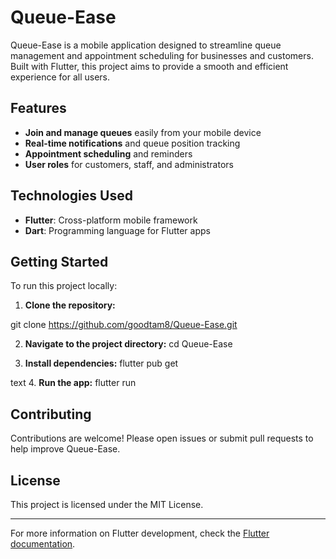# Queue-Ease

Queue-Ease is a mobile application designed to streamline queue management and appointment scheduling for businesses and customers. Built with Flutter, this project aims to provide a smooth and efficient experience for all users.

## Features

- **Join and manage queues** easily from your mobile device
- **Real-time notifications** and queue position tracking
- **Appointment scheduling** and reminders
- **User roles** for customers, staff, and administrators

## Technologies Used

- **Flutter**: Cross-platform mobile framework
- **Dart**: Programming language for Flutter apps

## Getting Started

To run this project locally:

1. **Clone the repository:**

git clone https://github.com/goodtam8/Queue-Ease.git

2. **Navigate to the project directory:**
cd Queue-Ease

3. **Install dependencies:**
flutter pub get

text
4. **Run the app:**
flutter run



## Contributing

Contributions are welcome! Please open issues or submit pull requests to help improve Queue-Ease.

## License

This project is licensed under the MIT License.

---

For more information on Flutter development, check the [Flutter documentation](https://flutter.dev/docs).
